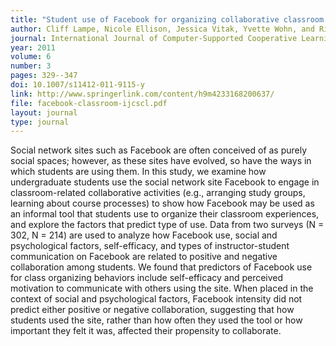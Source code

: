 ```yaml
---
title: "Student use of Facebook for organizing collaborative classroom activities"
author: Cliff Lampe, Nicole Ellison, Jessica Vitak, Yvette Wohn, and Rick Wash
journal: International Journal of Computer-Supported Cooperative Learning
year: 2011
volume: 6
number: 3
pages: 329--347
doi: 10.1007/s11412-011-9115-y
link: http://www.springerlink.com/content/h9m4233168200637/
file: facebook-classroom-ijcscl.pdf
layout: journal
type: journal
---
```


Social network sites such as Facebook are often conceived of as purely social spaces; however, as these sites have
evolved, so have the ways in which students are using them. In this study, we examine how undergraduate students use the
social network site Facebook to engage in classroom-related collaborative activities (e.g., arranging study groups,
learning about course processes) to show how Facebook may be used as an informal tool that students use to organize
their classroom experiences, and explore the factors that predict type of use. Data from two surveys (N = 302, N = 214)
are used to analyze how Facebook use, social and psychological factors, self-efficacy, and types of instructor-student
communication on Facebook are related to positive and negative collaboration among students. We found that predictors of
Facebook use for class organizing behaviors include self-efficacy and perceived motivation to communicate with others
using the site. When placed in the context of social and psychological factors, Facebook intensity did not predict
either positive or negative collaboration, suggesting that how students used the site, rather than how often they used
the tool or how important they felt it was, affected their propensity to collaborate.

